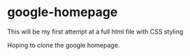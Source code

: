 # google-homepage
This will be my first attempt at a full html file with CSS styling

Hoping to clone the google homepage.
